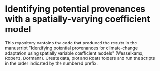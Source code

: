 # Identifying potential provenances with a spatially-varying coefficient model

This repository contains the code that produced the results in the manuscript "Identifying potential provenances for climate-change adaptation using spatially variable coefficient models" (Wesselkamp, Roberts, Dormann). Create data, plot and Rdata folders and run the scripts in the order indicated by the numbered prefix. 
